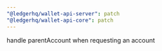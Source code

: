 ```yaml
---
"@ledgerhq/wallet-api-server": patch
"@ledgerhq/wallet-api-core": patch
---
```


handle parentAccount when requesting an account
